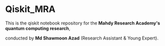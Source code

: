 # Qiskit_MRA
This is the qiskit notebook repository for the **Mahdy Research Academy's quantum computing research**, 

conducted by **Md Shawmoon Azad** (Research Assistant & Young Expert).
